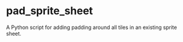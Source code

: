# pad_sprite_sheet
A Python script for adding padding around all tiles in an existing sprite sheet.
